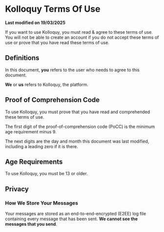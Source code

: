 # Kolloquy Terms Of Use

**Last modified on 19/03/2025**

If you want to use Kolloquy, you must read & agree to these terms of use. You will not be able to create an account if you do not accept these terms of use or prove that you have read these terms of use.

## Definitions
In this document, **you** refers to the user who needs to agree to this document.

**We** or **us** refers to Kolloquy, the platform.

## Proof of Comprehension Code
To use Kolloquy, you must prove that you have read and comprehended these terms of use.

The first digit of the proof-of-comprehension code (PoCC) is the minimum age requirement minus 9.

The next digits are the day and month this document was last modified, including a leading zero if it is there.

## Age Requirements
To use Kolloquy, you must be 13 or older.

## Privacy

### How We Store Your Messages
Your messages are stored as an end-to-end-encrypted (E2EE) log file containing every message that has been sent. **We cannot see the messages that you send**. 